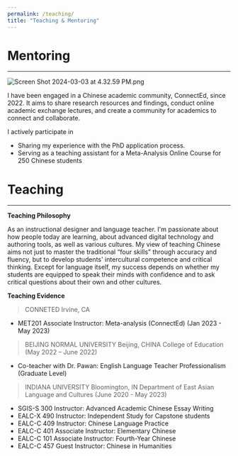 ```yaml
---
permalink: /teaching/
title: "Teaching & Mentoring"
---
```


# **Mentoring**

---

![Screen Shot 2024-03-03 at 4.32.59 PM.png](/asses/Service/Screen_Shot_2024-03-03_at_4.32.59_PM.png)

I have been engaged in a Chinese academic community, ConnectEd, since 2022. It aims to share research resources and findings, conduct online academic exchange lectures, and create a community for academics to connect and collaborate.

I actively participate in 

- Sharing my experience with the PhD application process.
- Serving as a teaching assistant for a Meta-Analysis Online Course for 250 Chinese students

# **Teaching**

---

**Teaching Philosophy**

As an instructional designer and language teacher. I'm passionate about how people today are learning, about advanced digital technology and authoring tools, as well as various cultures. My view of teaching Chinese aims not just to master the traditional “four skills” through accuracy and fluency, but to develop students' intercultural competence and critical thinking. Except for language itself, my success depends on whether my students are equipped to speak their minds with confidence and to ask critical questions about their own and other cultures.

**Teaching Evidence**

> CONNETED 	Irvine, CA
>

- MET201 Associate Instructor: Meta-analysis (ConnectEd) (Jan 2023 - May 2023)

> BEIJING NORMAL UNIVERSITY 	Beijing, CHINA
College of Education (May 2022 – June 2022)
>

- Co-teacher with Dr. Pawan: English Language Teacher Professionalism (Graduate Level)

> INDIANA UNIVERSITY	Bloomington, IN
Department of East Asian Language and Cultures	(June 2020 - May 2023)
>

- SGIS-S 300 Instructor: Advanced Academic Chinese Essay Writing
- EALC-X 490 Instructor: Independent Study for Capstone students
- EALC-C 409 Instructor: Chinese Language Practice
- EALC-C 401 Associate Instructor: Elementary Chinese
- EALC-C 101 Associate Instructor: Fourth-Year Chinese
- EALC-C 457 Guest Instructor: Chinese in Humanities
